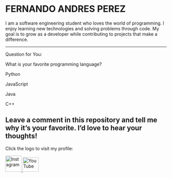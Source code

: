 # FERNANDO ANDRES PEREZ 

I am a software engineering student who loves the world of programming. I enjoy learning new technologies and solving problems through code. My goal is to grow as a developer while contributing to projects that make a difference.

----------------------------------------------------------------------------------------------------------------

Question for You:

What is your favorite programming language?

Python

JavaScript

Java

C++

Leave a comment in this repository and tell me why it’s your favorite. I’d love to hear your thoughts!
----------------------------------------------------------------------------------------------------------------



Click the logo to visit my profile:

<a href="https://www.instagram.com/fer_perez0117/">
  <img src="https://upload.wikimedia.org/wikipedia/commons/a/a5/Instagram_icon.png" alt="Instagram" width="50" height="50">
</a>
<a href="https://www.youtube.com/@JeeF-z9s">
  <img src="https://upload.wikimedia.org/wikipedia/commons/4/42/YouTube_icon_%282013-2017%29.png" alt="YouTube" width="50" height="45">
</a>

